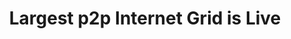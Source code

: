 ---
id: how_it_works_main_2
title: Largest p2p Internet Grid is Live
image: ./token_overview.png
---
